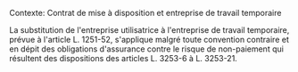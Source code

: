 Contexte: Contrat de mise à disposition et entreprise de travail temporaire

La substitution de l'entreprise utilisatrice à l'entreprise de travail temporaire, prévue à l'article L. 1251-52, s'applique malgré toute convention contraire et en dépit des obligations d'assurance contre le risque de non-paiement qui résultent des dispositions des articles L. 3253-6 à L. 3253-21.